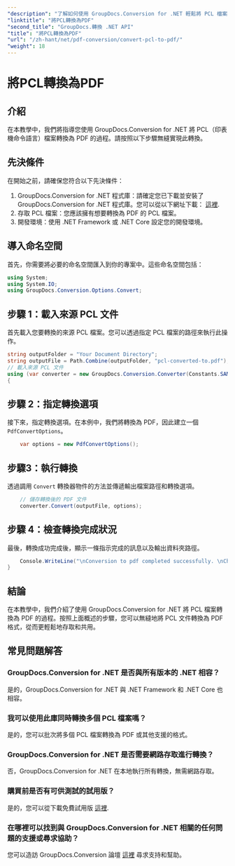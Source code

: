 ```yaml
---
"description": "了解如何使用 GroupDocs.Conversion for .NET 輕鬆將 PCL 檔案轉換為 PDF。請遵循我們的逐步指南。"
"linktitle": "將PCL轉換為PDF"
"second_title": "GroupDocs.轉換 .NET API"
"title": "將PCL轉換為PDF"
"url": "/zh-hant/net/pdf-conversion/convert-pcl-to-pdf/"
"weight": 18
---
```


# 將PCL轉換為PDF

## 介紹
在本教學中，我們將指導您使用 GroupDocs.Conversion for .NET 將 PCL（印表機命令語言）檔案轉換為 PDF 的過程。請按照以下步驟無縫實現此轉換。
## 先決條件
在開始之前，請確保您符合以下先決條件：
1. GroupDocs.Conversion for .NET 程式庫：請確定您已下載並安裝了 GroupDocs.Conversion for .NET 程式庫。您可以從以下網址下載： [這裡](https://releases。groupdocs.com/conversion/net/).
2. 存取 PCL 檔案：您應該擁有想要轉換為 PDF 的 PCL 檔案。
3. 開發環境：使用 .NET Framework 或 .NET Core 設定您的開發環境。

## 導入命名空間
首先，你需要將必要的命名空間匯入到你的專案中。這些命名空間包括：
```csharp
using System;
using System.IO;
using GroupDocs.Conversion.Options.Convert;
```
## 步驟 1：載入來源 PCL 文件
首先載入您要轉換的來源 PCL 檔案。您可以透過指定 PCL 檔案的路徑來執行此操作。
```csharp
string outputFolder = "Your Document Directory";
string outputFile = Path.Combine(outputFolder, "pcl-converted-to.pdf");
// 載入來源 PCL 文件
using (var converter = new GroupDocs.Conversion.Converter(Constants.SAMPLE_PCL))
{
```
## 步驟 2：指定轉換選項
接下來，指定轉換選項。在本例中，我們將轉換為 PDF，因此建立一個 `PdfConvertOptions`。
```csharp
	var options = new PdfConvertOptions();
```
## 步驟3：執行轉換
透過調用 `Convert` 轉換器物件的方法並傳遞輸出檔案路徑和轉換選項。
```csharp
	// 儲存轉換後的 PDF 文件
	converter.Convert(outputFile, options);
```
## 步驟 4：檢查轉換完成狀況
最後，轉換成功完成後，顯示一條指示完成的訊息以及輸出資料夾路徑。
```csharp
	Console.WriteLine("\nConversion to pdf completed successfully. \nCheck output in {0}", outputFolder);
}
```

## 結論
在本教學中，我們介紹了使用 GroupDocs.Conversion for .NET 將 PCL 檔案轉換為 PDF 的過程。按照上面概述的步驟，您可以無縫地將 PCL 文件轉換為 PDF 格式，從而更輕鬆地存取和共用。
## 常見問題解答
### GroupDocs.Conversion for .NET 是否與所有版本的 .NET 相容？
是的，GroupDocs.Conversion for .NET 與 .NET Framework 和 .NET Core 也相容。
### 我可以使用此庫同時轉換多個 PCL 檔案嗎？
是的，您可以批次將多個 PCL 檔案轉換為 PDF 或其他支援的格式。
### GroupDocs.Conversion for .NET 是否需要網路存取進行轉換？
否，GroupDocs.Conversion for .NET 在本地執行所有轉換，無需網路存取。
### 購買前是否有可供測試的試用版？
是的，您可以從下載免費試用版 [這裡](https://releases。groupdocs.com/).
### 在哪裡可以找到與 GroupDocs.Conversion for .NET 相關的任何問題的支援或尋求協助？
您可以造訪 GroupDocs.Conversion 論壇 [這裡](https://forum.groupdocs.com/c/conversion/11) 尋求支持和幫助。